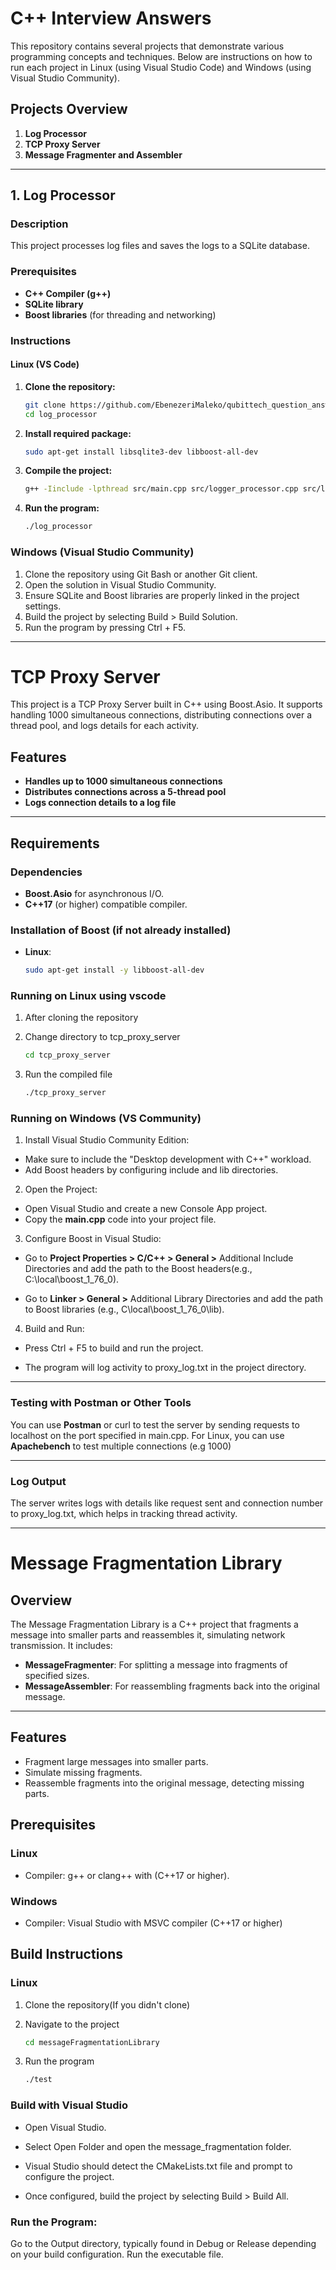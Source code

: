 # C++ Interview Answers

This repository contains several projects that demonstrate various programming concepts and techniques. Below are instructions on how to run each project in Linux (using Visual Studio Code) and Windows (using Visual Studio Community).

## Projects Overview

1. **Log Processor**
2. **TCP Proxy Server**
3. **Message Fragmenter and Assembler**

---

## 1. Log Processor

### Description
This project processes log files and saves the logs to a SQLite database.

### Prerequisites
- **C++ Compiler (g++)**
- **SQLite library**
- **Boost libraries** (for threading and networking)

### Instructions

#### Linux (VS Code)
1. **Clone the repository:**
   ```bash
   git clone https://github.com/EbenezeriMaleko/qubittech_question_answers.git
   cd log_processor
2. **Install required package:**
   ```bash
   sudo apt-get install libsqlite3-dev libboost-all-dev
3. **Compile the project:**
   ```bash
   g++ -Iinclude -lpthread src/main.cpp src/logger_processor.cpp src/logger.cpp -o log_processor -lsqlite3
4. **Run the program:**
   ```bash
   ./log_processor

### Windows (Visual Studio Community)
1. Clone the repository using Git Bash or another Git client.
2. Open the solution in Visual Studio Community.
3. Ensure SQLite and Boost libraries are properly linked in the project settings.
4. Build the project by selecting Build > Build Solution.
5. Run the program by pressing Ctrl + F5.

---
# TCP Proxy Server

This project is a TCP Proxy Server built in C++ using Boost.Asio. It supports handling 1000 simultaneous connections, distributing connections over a thread pool, and logs details for each activity.

## Features
- **Handles up to 1000 simultaneous connections**
- **Distributes connections across a 5-thread pool**
- **Logs connection details to a log file**

---

## Requirements

### Dependencies
- **Boost.Asio** for asynchronous I/O.
- **C++17** (or higher) compatible compiler.

### Installation of Boost (if not already installed)
- **Linux**: 
  ```bash
  sudo apt-get install -y libboost-all-dev

### Running on Linux using vscode
1. After cloning the repository 

2. Change directory to tcp_proxy_server
   ```bash
   cd tcp_proxy_server

3. Run the compiled file 
   ```bash
   ./tcp_proxy_server 

### Running on Windows (VS Community)


1. Install Visual Studio Community Edition:

- Make sure to include the "Desktop development with C++" workload.
- Add Boost headers by configuring include and lib directories.



2. Open the Project:

- Open Visual Studio and create a new Console App project.
- Copy the **main.cpp** code into your project file.



3. Configure Boost in Visual Studio:

- Go to **Project Properties > C/C++ > General >** Additional Include Directories and add the path to the Boost         headers(e.g., C:\local\boost_1_76_0).

- Go to **Linker > General >** Additional Library Directories and add the path to Boost libraries (e.g.,                C\local\boost_1_76_0\lib).



4. Build and Run:

- Press Ctrl + F5 to build and run the project.

- The program will log activity to proxy_log.txt in the project directory.



---

### Testing with Postman or Other Tools

You can use **Postman** or curl to test the server by sending requests to localhost on the port specified in main.cpp. For Linux, you can use **Apachebench** to test multiple connections (e.g 1000)

---

### Log Output

The server writes logs with details like request sent and connection number to proxy_log.txt, which helps in tracking thread activity.

---

# Message Fragmentation Library
## Overview
The Message Fragmentation Library is a C++ project that fragments a message into smaller parts and reassembles it, simulating network transmission. It includes:
   - **MessageFragmenter**: For splitting a message into fragments of specified sizes.
   - **MessageAssembler**: For reassembling fragments back into the original message.
---

## Features
- Fragment large messages into smaller parts.
- Simulate missing fragments.
- Reassemble fragments into the original message, detecting missing parts.

## Prerequisites
 ### Linux
 - Compiler: g++ or clang++ with (C++17 or higher).

### Windows
- Compiler: Visual Studio with MSVC compiler (C++17 or higher)

## Build Instructions
   ### Linux
   1. Clone the repository(If you didn't clone)

   2. Navigate to the project
      ```bash
      cd messageFragmentationLibrary

   4. Run the program
      ```bash
      ./test

   ### Build with Visual Studio
   - Open Visual Studio.

   - Select Open Folder and open the message_fragmentation folder.

   - Visual Studio should detect the CMakeLists.txt file and prompt to configure the project.

   - Once configured, build the project by selecting Build > Build All.

   ### Run the Program:

   Go to the Output directory, typically found in Debug or Release depending on your build configuration.
   Run the executable file.
